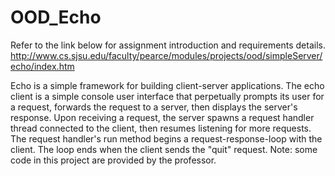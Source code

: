 # OOD_Echo

Refer to the link below for assignment introduction and requirements details.
http://www.cs.sjsu.edu/faculty/pearce/modules/projects/ood/simpleServer/echo/index.htm

Echo is a simple framework for building client-server applications.
The echo client is a simple console user interface that perpetually prompts its user for a request, forwards the request to a server, then displays the server's response.
Upon receiving a request, the server spawns a request handler thread connected to the client, then resumes listening for more requests.
The request handler's run method begins a request-response-loop with the client. The loop ends when the client sends the "quit" request.
Note: some code in this project are provided by the professor.